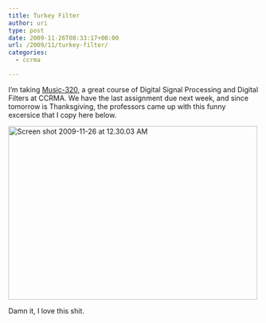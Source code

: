 ```yaml
---
title: Turkey Filter
author: uri
type: post
date: 2009-11-26T08:33:17+00:00
url: /2009/11/turkey-filter/
categories:
  - ccrma

---
```

I&#8217;m taking [Music-320][1], a great course of Digital Signal Processing and Digital Filters at CCRMA. We have the last assignment due next week, and since tomorrow is Thanksgiving, the professors came up with this funny excersice that I copy here below.

[<img src="/wp-content/uploads/2009/11/Screen-shot-2009-11-26-at-12.30.03-AM-500x349.png" alt="Screen shot 2009-11-26 at 12.30.03 AM" title="Screen shot 2009-11-26 at 12.30.03 AM" width="500" height="349" class="aligncenter size-medium wp-image-627" />][2]

Damn it, I love this shit.

 [1]: https://ccrma.stanford.edu/courses/320/
 [2]: /wp-content/uploads/2009/11/Screen-shot-2009-11-26-at-12.30.03-AM.png